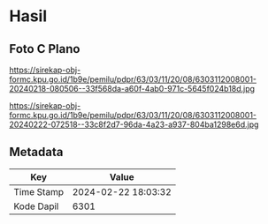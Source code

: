 # Hasil

## Foto C Plano

https://sirekap-obj-formc.kpu.go.id/1b9e/pemilu/pdpr/63/03/11/20/08/6303112008001-20240218-080506--33f568da-a60f-4ab0-971c-5645f024b18d.jpg

https://sirekap-obj-formc.kpu.go.id/1b9e/pemilu/pdpr/63/03/11/20/08/6303112008001-20240222-072518--33c8f2d7-96da-4a23-a937-804ba1298e6d.jpg


## Metadata

| Key        | Value               |
| ---------- | ------------------- |
| Time Stamp | 2024-02-22 18:03:32 |
| Kode Dapil | 6301                |



